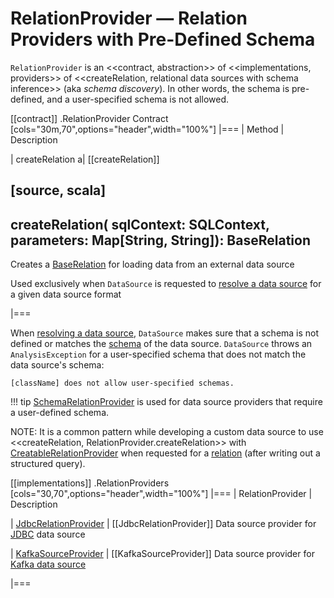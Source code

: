 # RelationProvider &mdash; Relation Providers with Pre-Defined Schema

`RelationProvider` is an <<contract, abstraction>> of <<implementations, providers>> of <<createRelation, relational data sources with schema inference>> (aka *schema discovery*). In other words, the schema is pre-defined, and a user-specified schema is not allowed.

[[contract]]
.RelationProvider Contract
[cols="30m,70",options="header",width="100%"]
|===
| Method
| Description

| createRelation
a| [[createRelation]]

[source, scala]
----
createRelation(
  sqlContext: SQLContext,
  parameters: Map[String, String]): BaseRelation
----

Creates a [BaseRelation](BaseRelation.md) for loading data from an external data source

Used exclusively when `DataSource` is requested to [resolve a data source](DataSource.md#resolveRelation) for a given data source format

|===

When [resolving a data source](DataSource.md#resolveRelation), `DataSource` makes sure that a schema is not defined or matches the [schema](BaseRelation.md#schema) of the data source. `DataSource` throws an `AnalysisException` for a user-specified schema that does not match the data source's schema:

```text
[className] does not allow user-specified schemas.
```

!!! tip
    [SchemaRelationProvider](spark-sql-SchemaRelationProvider.md) is used for data source providers that require a user-defined schema.

NOTE: It is a common pattern while developing a custom data source to use <<createRelation, RelationProvider.createRelation>> with [CreatableRelationProvider](CreatableRelationProvider.md) when requested for a [relation](CreatableRelationProvider.md#createRelation) (after writing out a structured query).

[[implementations]]
.RelationProviders
[cols="30,70",options="header",width="100%"]
|===
| RelationProvider
| Description

| [JdbcRelationProvider](datasources/jdbc/JdbcRelationProvider.md)
| [[JdbcRelationProvider]] Data source provider for [JDBC](datasources/jdbc/index.md) data source

| [KafkaSourceProvider](datasources/kafka/KafkaSourceProvider.md)
| [[KafkaSourceProvider]] Data source provider for [Kafka data source](datasources/kafka/index.md)

|===
